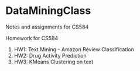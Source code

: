 # DataMiningClass
Notes and assignments for CS584


Homework for CS584

1) HW1: Text Mining - Amazon Review Classification
2) HW2: Drug Activity Prediction
3) HW3: KMeans Clustering on text
